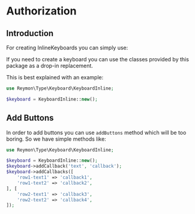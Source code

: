 # Authorization

<a name="introduction"></a>
## Introduction

For creating InlineKeyboards you can simply use:

If you need to create a keyboard you can use the classes provided by this package as a drop-in replacement.

This is best explained with an example:

```php
use Reymon\Type\Keyboard\KeyboardInline;

$keyboard = KeyboardInline::new();
```

<a name="add-buttons"></a>
## Add Buttons
In order to add buttons you can use `addButtons` method which will be too boring.
So we have simple methods like:

```php
use Reymon\Type\Keyboard\KeyboardInline;

$keyboard = KeyboardInline::new();
$keyboard->addCallback('text', 'callback');
$keyboard->addCallbacks([
    'row1-text1' => 'callback1',
    'row1-text2' => 'callback2',
], [
    'row2-text1' => 'callback3',
    'row2-text2' => 'callback4',
]);
```